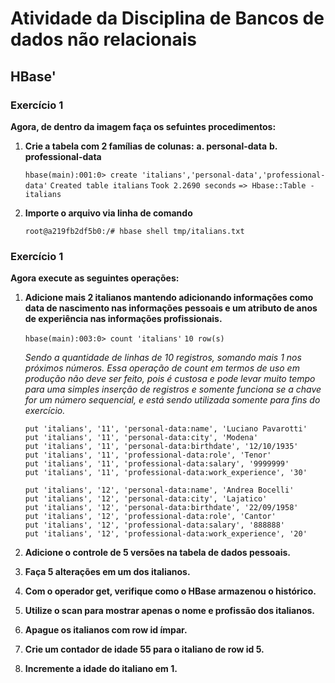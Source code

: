 # Atividade da Disciplina de Bancos de dados não relacionais

## HBase'

### Exercício 1

**Agora, de dentro da imagem faça os sefuintes procedimentos:**
1. **Crie a tabela com 2 famílias de colunas:**
	**a. personal-data**
	**b. professional-data**

	`hbase(main):001:0> create 'italians','personal-data','professional-data'`
	`Created table italians`
	`Took 2.2690 seconds`
	`=> Hbase::Table - italians`


2. **Importe o arquivo via linha de comando**
	
	`root@a219fb2df5b0:/# hbase shell tmp/italians.txt`



### Exercício 1
**Agora execute as seguintes operações:**


1. **Adicione mais 2 italianos mantendo adicionando informações como data de nascimento nas informações pessoais e um atributo de anos de experiência nas informações profissionais.**
	
	`hbase(main):003:0> count 'italians'`
	`10 row(s)`
	
	*Sendo a quantidade de linhas de 10 registros, somando mais 1 nos próximos números.  Essa operação de count em termos de uso em produção não deve ser feito, pois é custosa e pode levar muito tempo para uma simples inserção de registros e somente funciona se a chave for um número sequencial, e está sendo utilizada somente para fins do exercício.*
	
	`put 'italians', '11', 'personal-data:name', 'Luciano Pavarotti'`  
	`put 'italians', '11', 'personal-data:city', 'Modena'`  
	`put 'italians', '11', 'personal-data:birthdate', '12/10/1935'`  
	`put 'italians', '11', 'professional-data:role', 'Tenor'`  
	`put 'italians', '11', 'professional-data:salary', '9999999'`  
	`put 'italians', '11', 'professional-data:work_experience', '30'`  
	  
	`put 'italians', '12', 'personal-data:name', 'Andrea Bocelli'`  
	`put 'italians', '12', 'personal-data:city', 'Lajatico'`  
	`put 'italians', '12', 'personal-data:birthdate', '22/09/1958'`  
	`put 'italians', '12', 'professional-data:role', 'Cantor'`  
	`put 'italians', '12', 'professional-data:salary', '888888'`  
	`put 'italians', '12', 'professional-data:work_experience', '20'`  

2. **Adicione o controle de 5 versões na tabela de dados pessoais.**
3. **Faça 5 alterações em um dos italianos.**
4. **Com o operador get, verifique como o HBase armazenou o histórico.**
5. **Utilize o scan para mostrar apenas o nome e profissão dos italianos.**
6. **Apague os italianos com row id ímpar.**
7. **Crie um contador de idade 55 para o italiano de row id 5.**
8. **Incremente a idade do italiano em 1.**


